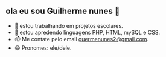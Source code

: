 ## ola eu sou Guilherme nunes 👋

- 🔭 estou trabalhando em projetos escolares.
- 🌱 estou apredendo linguagens PHP, HTML, mySQL e CSS.
- 📫 Me contate pelo email guermenunes2@gmail.com.
- 😄 Pronomes: ele/dele.
